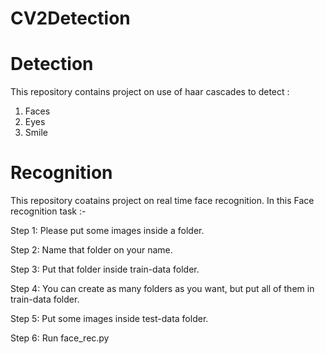 # CV2Detection
# Detection
This repository contains project on use of haar cascades to detect :
1. Faces
2. Eyes
3. Smile
# Recognition
This repository coatains project on real time face recognition.
In this Face recognition task :- 

Step 1: Please put some images inside a folder.

Step 2: Name that folder on your name.

Step 3: Put that folder inside train-data folder.

Step 4: You can create as many folders as you want, but put all of them in train-data folder.

Step 5: Put some images inside test-data folder.

Step 6: Run face_rec.py
